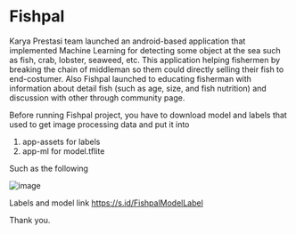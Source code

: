# Fishpal
Karya Prestasi team launched an android-based application that implemented Machine Learning for detecting some object at the sea such as fish, crab, lobster, seaweed, etc. This application helping fishermen by breaking the chain of middleman so them could directly selling their fish to end-costumer. Also Fishpal launched to educating fisherman with information about detail fish (such as age, size, and fish nutrition) and discussion with other through community page.

Before running Fishpal project, you have to download model and labels that used to get image processing data and put it into 
1. app-assets for labels
2. app-ml for model.tflite

Such as the following

![image](https://user-images.githubusercontent.com/59822877/126922940-8085782b-701d-488e-8302-6b923a292151.png)

Labels and model link
https://s.id/FishpalModelLabel

Thank you.
